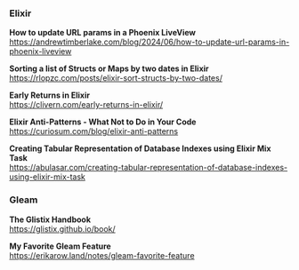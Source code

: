 ### Elixir

**How to update URL params in a Phoenix LiveView**  
https://andrewtimberlake.com/blog/2024/06/how-to-update-url-params-in-phoenix-liveview

**Sorting a list of Structs or Maps by two dates in Elixir**  
https://rlopzc.com/posts/elixir-sort-structs-by-two-dates/

**Early Returns in Elixir**  
https://clivern.com/early-returns-in-elixir/

**Elixir Anti-Patterns - What Not to Do in Your Code**  
https://curiosum.com/blog/elixir-anti-patterns

**Creating Tabular Representation of Database Indexes using Elixir Mix Task**  
https://abulasar.com/creating-tabular-representation-of-database-indexes-using-elixir-mix-task

### Gleam

**The Glistix Handbook**  
https://glistix.github.io/book/

**My Favorite Gleam Feature**  
https://erikarow.land/notes/gleam-favorite-feature
